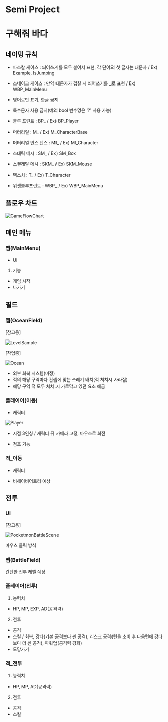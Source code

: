 # Semi Project 
# 구해줘 바다

## 네이밍 규칙
- 파스칼 케이스 : 띄어쓰기를 모두 붙여서 표현, 각 단어의 첫 글자는 대문자 / Ex) Example, IsJumping
- 스네이크 케이스 : 만약 대문자가 겹칠 시 띄어쓰기를 _로 표현 / Ex) WBP_MainMenu
- 영어로만 표기, 한글 금지
- 특수문자 사용 금지(예외 bool 변수명은 '?' 사용 가능) 

- 블루 프린트 : BP_ / Ex) BP_Player
- 머터리얼 : M_ / Ex) M_CharacterBase
- 머터리얼 인스 턴스 : MI_ / Ex) MI_Character
- 스태틱 메시 : SM_ / Ex) SM_Box
- 스켈레탈 메시 : SKM_ / Ex) SKM_Mouse
- 텍스처 : T_ / Ex) T_Character
- 위젯블루프린트 : WBP_ / Ex) WBP_MainMenu

## 플로우 차트
![GameFlowChart](https://user-images.githubusercontent.com/29518708/174001247-fb272278-928c-4bdf-82bc-48cb1c4291e3.png)

## 메인 메뉴
### 맵(MainMenu)
- UI
1. 기능
- 게임 시작
- 나가기

## 필드
### 맵(OceanField)
[참고용]

![LevelSample](https://user-images.githubusercontent.com/29518708/174003570-7478fb62-d288-48d3-afde-77c7eeba68be.png)

[작업중]

![Ocean](https://user-images.githubusercontent.com/29518708/174526261-c56ae544-238a-451d-8f3d-04cc7450c0ba.png)

- 외부 회복 시스템(미정)
- 적의 해당 구역마다 컨셉에 맞는 쓰레기 배치(적 처치시 사라짐)
- 해당 구역 적 모두 처치 시 가로막고 있던 요소 해금

### 플레이어(이동)
- 캐릭터

![Player](https://user-images.githubusercontent.com/29518708/174002536-d677699f-e5f6-448a-ad0a-2970af9b5afc.png)

- 시점
3인칭 / 캐릭터 뒤 카메라 고정, 마우스로 회전

- 점프 기능

### 적_이동

- 캐릭터

- 비헤이비어트리 예상

## 전투
### UI
[참고용]

![PocketmonBattleScene](https://user-images.githubusercontent.com/29518708/174214193-eb75b3ea-3517-42a3-9ef2-7763786ae4e6.jpg)

마우스 클릭 방식
### 맵(BattleField)
간단한 전투 레벨 예상

### 플레이어(전투)
1. 능력치 
 - HP, MP, EXP, AD(공격력)

2. 전투
 - 공격
 - 스킬 / 회복, 강타(기본 공격보다 쎈 공격), 리스크 공격(턴을 소비 후 다음턴에 강타보다 더 쎈 공격), 파워업(공격력 강화)
 - 도망가기

### 적_전투
1. 능력치
 - HP, MP, AD(공격력)

2. 전투
 - 공격
 - 스킬

